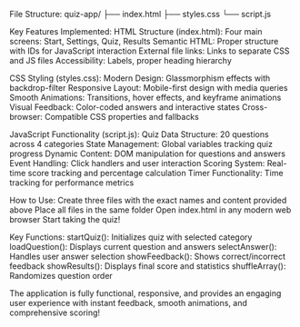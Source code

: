 File Structure:
quiz-app/
├── index.html
├── styles.css
└── script.js


Key Features Implemented:
HTML Structure (index.html):
Four main screens: Start, Settings, Quiz, Results
Semantic HTML: Proper structure with IDs for JavaScript interaction
External file links: Links to separate CSS and JS files
Accessibility: Labels, proper heading hierarchy

CSS Styling (styles.css):
Modern Design: Glassmorphism effects with backdrop-filter
Responsive Layout: Mobile-first design with media queries
Smooth Animations: Transitions, hover effects, and keyframe animations
Visual Feedback: Color-coded answers and interactive states
Cross-browser: Compatible CSS properties and fallbacks

JavaScript Functionality (script.js):
Quiz Data Structure: 20 questions across 4 categories
State Management: Global variables tracking quiz progress
Dynamic Content: DOM manipulation for questions and answers
Event Handling: Click handlers and user interaction
Scoring System: Real-time score tracking and percentage calculation
Timer Functionality: Time tracking for performance metrics

How to Use:
Create three files with the exact names and content provided above
Place all files in the same folder
Open index.html in any modern web browser
Start taking the quiz!

Key Functions:
startQuiz(): Initializes quiz with selected category
loadQuestion(): Displays current question and answers
selectAnswer(): Handles user answer selection
showFeedback(): Shows correct/incorrect feedback
showResults(): Displays final score and statistics
shuffleArray(): Randomizes question order

The application is fully functional, responsive, and provides an engaging user experience with instant feedback, smooth animations, and comprehensive scoring!
